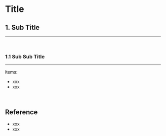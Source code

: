 # **Title**

## **1. Sub Title**
---

<br>

### **1.1 Sub Sub Title**
---

items:
* xxx
* xxx

<br>

## **Reference**
* xxx
* xxx